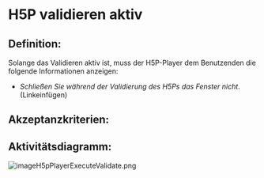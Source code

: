 # H5P validieren aktiv

## Definition:

Solange das Validieren aktiv ist, 
muss der H5P-Player dem Benutzenden die folgende Informationen anzeigen:
- _Schließen Sie während der Validierung des H5Ps das Fenster nicht_. (Linkeinfügen)




## Akzeptanzkriterien:






## Aktivitätsdiagramm:


![imageH5pPlayerExecuteValidate.png](imageH5pPlayerExecuteValidate.png)